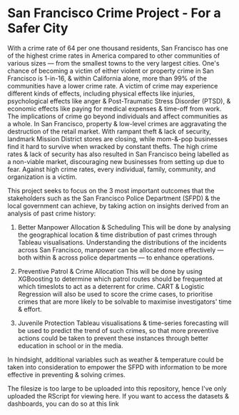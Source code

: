 # San Francisco Crime Project - For a Safer City

With a crime rate of 64 per one thousand residents, San Francisco has one of the highest crime rates in America compared to other communities of various sizes — from the smallest towns to the very largest cities. One's chance of becoming a victim of either violent or property crime in San Francisco is 1-in-16, & within California alone, more than 99% of the communities have a lower crime rate. A victim of crime may experience different kinds of effects, including physical effects like injuries, psychological effects like anger & Post-Traumatic Stress Disorder (PTSD), & economic effects like paying for medical expenses & time-off from work. The implications of crime go beyond individuals and affect communities as a whole. In San Francisco, property & low-level crimes are aggravating the destruction of the retail market. With rampant theft & lack of security, landmark Mission District stores are closing, while mom-&-pop businesses find it hard to survive when wracked by constant thefts. The high crime rates & lack of security has also resulted in San Francisco being labelled as a non-viable market, discouraging new businesses from setting up due to fear. Against high crime rates, every individual, family, community, and organization is a victim.

This project seeks to focus on the 3 most important outcomes that the stakeholders such as the San Francisco Police Department (SFPD) & the local government can achieve, by taking action on insights derived from an analysis of past crime history:

1. Better Manpower Allocation & Scheduling
This will be done by analysing the geographical location & time distribution of past crimes through Tableau visualisations. Understanding the distributions of the incidents across San Francisco, manpower can be allocated more effectively — both within & across police departments — to enhance operations.

2. Preventive Patrol & Crime Allocation
This will be done by using XGBoosting to determine which patrol routes should be frequented at which timeslots to act as a deterrent for crime. CART & Logistic Regression will also be used to score the crime cases, to prioritise crimes that are more likely to be solvable to maximise investigators' time & effort.

3. Juvenile Protection
Tableau visualisations & time-series forecasting will be used to predict the trend of such crimes, so that more preventive actions could be taken to prevent these instances through better education in school or in the media.

In hindsight, additional variables such as weather & temperature could be taken into consideration to empower the SFPD with information to be more effective in preventing & solving crimes.

The filesize is too large to be uploaded into this repository, hence I've only uploaded the RScript for viewing here. If you want to access the datasets & dashboards, you can do so at this link 
